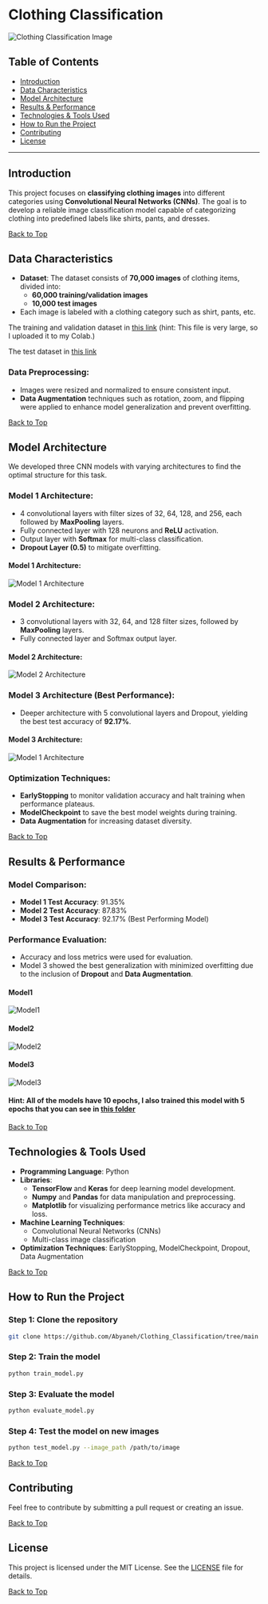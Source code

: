 # Clothing Classification

![Clothing Classification Image](https://github.com/Abyaneh/Clothing_Classification/blob/main/photos/Clothing%20Classification%20Image.png)

## Table of Contents
- [Introduction](#introduction)
- [Data Characteristics](#data-characteristics)
- [Model Architecture](#model-architecture)
- [Results & Performance](#results--performance)
- [Technologies & Tools Used](#technologies--tools-used)
- [How to Run the Project](#how-to-run-the-project)
- [Contributing](#contributing)
- [License](#license)

---

## Introduction

This project focuses on **classifying clothing images** into different categories using **Convolutional Neural Networks (CNNs)**. The goal is to develop a reliable image classification model capable of categorizing clothing into predefined labels like shirts, pants, and dresses.

[Back to Top](#table-of-contents)
## Data Characteristics

- **Dataset**: The dataset consists of **70,000 images** of clothing items, divided into:
  - **60,000 training/validation images**
  - **10,000 test images**
- Each image is labeled with a clothing category such as shirt, pants, etc.
  
The training and validation dataset in [this link](https://drive.google.com/file/d/1XaRAL2GD6z3uL-WxaFBQYLhfwx1M7aqv/view?usp=drive_link) (hint: This file is very large, so I uploaded it to my Colab.)

The test dataset in [this link](https://github.com/Abyaneh/Clothing_Classification/blob/main/Code/test_data.csv)

### Data Preprocessing:
- Images were resized and normalized to ensure consistent input.
- **Data Augmentation** techniques such as rotation, zoom, and flipping were applied to enhance model generalization and prevent overfitting.

[Back to Top](#table-of-contents)
## Model Architecture

We developed three CNN models with varying architectures to find the optimal structure for this task.

### Model 1 Architecture:
- 4 convolutional layers with filter sizes of 32, 64, 128, and 256, each followed by **MaxPooling** layers.
- Fully connected layer with 128 neurons and **ReLU** activation.
- Output layer with **Softmax** for multi-class classification.
- **Dropout Layer (0.5)** to mitigate overfitting.

#### Model 1 Architecture:

![Model 1 Architecture](https://github.com/Abyaneh/Clothing_Classification/blob/main/photos/Model%201%20Architecture.jpg)

### Model 2 Architecture:
- 3 convolutional layers with 32, 64, and 128 filter sizes, followed by **MaxPooling** layers.
- Fully connected layer and Softmax output layer.

#### Model 2 Architecture:
![Model 2 Architecture](https://github.com/Abyaneh/Clothing_Classification/blob/main/photos/Model%202%20Architecture.jpg)

### Model 3 Architecture (Best Performance):
- Deeper architecture with 5 convolutional layers and Dropout, yielding the best test accuracy of **92.17%**.

#### Model 3 Architecture:
![Model 1 Architecture](https://github.com/Abyaneh/Clothing_Classification/blob/main/photos/Model%203%20Architechture.jpg)

### Optimization Techniques:
- **EarlyStopping** to monitor validation accuracy and halt training when performance plateaus.
- **ModelCheckpoint** to save the best model weights during training.
- **Data Augmentation** for increasing dataset diversity.

[Back to Top](#table-of-contents)
## Results & Performance

### Model Comparison:
- **Model 1 Test Accuracy**: 91.35%
- **Model 2 Test Accuracy**: 87.83%
- **Model 3 Test Accuracy**: 92.17% (Best Performing Model)

### Performance Evaluation:
- Accuracy and loss metrics were used for evaluation.
- Model 3 showed the best generalization with minimized overfitting due to the inclusion of **Dropout** and **Data Augmentation**.

#### Model1
![Model1](https://github.com/Abyaneh/Clothing_Classification/blob/main/photos/Epoch-Accuracy_and_Epoch_Loss_Chart_10epochs_model1.png)

#### Model2
![Model2](https://github.com/Abyaneh/Clothing_Classification/blob/main/photos/Epoch-Accuracy_and_Epoch_Loss_Chart_10epochs_model2.png)

#### Model3
![Model3](https://github.com/Abyaneh/Clothing_Classification/blob/main/photos/Epoch-Accuracy_and_Epoch_Loss_Chart_10epochs_model3.png)

#### Hint: All of the models have 10 epochs, I also trained this model with 5 epochs that you can see in [this folder]()

[Back to Top](#table-of-contents)
## Technologies & Tools Used

- **Programming Language**: Python
- **Libraries**: 
  - **TensorFlow** and **Keras** for deep learning model development.
  - **Numpy** and **Pandas** for data manipulation and preprocessing.
  - **Matplotlib** for visualizing performance metrics like accuracy and loss.
- **Machine Learning Techniques**: 
  - Convolutional Neural Networks (CNNs)
  - Multi-class image classification
- **Optimization Techniques**: EarlyStopping, ModelCheckpoint, Dropout, Data Augmentation

[Back to Top](#table-of-contents)
## How to Run the Project

### Step 1: Clone the repository
```bash
git clone https://github.com/Abyaneh/Clothing_Classification/tree/main
```

### Step 2: Train the model
```bash
python train_model.py
```

### Step 3: Evaluate the model
```bash
python evaluate_model.py
```

### Step 4: Test the model on new images
```bash
python test_model.py --image_path /path/to/image
```

[Back to Top](#table-of-contents)
## Contributing

Feel free to contribute by submitting a pull request or creating an issue.

[Back to Top](#table-of-contents)
## License

This project is licensed under the MIT License. See the [LICENSE](LICENSE) file for details.

[Back to Top](#table-of-contents)
